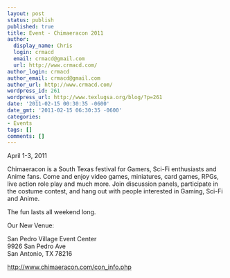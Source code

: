 ```yaml
---
layout: post
status: publish
published: true
title: Event - Chimaeracon 2011
author:
  display_name: Chris
  login: crmacd
  email: crmacd@gmail.com
  url: http://www.crmacd.com/
author_login: crmacd
author_email: crmacd@gmail.com
author_url: http://www.crmacd.com/
wordpress_id: 261
wordpress_url: http://www.texlugsa.org/blog/?p=261
date: '2011-02-15 00:30:35 -0600'
date_gmt: '2011-02-15 06:30:35 -0600'
categories:
- Events
tags: []
comments: []
---
```

<p>April 1-3, 2011</p>
<p>Chimaeracon is a South Texas festival for Gamers, Sci-Fi enthusiasts and Anime fans. Come and enjoy video games, miniatures, card games, RPGs, live action role play and much more. Join discussion panels, participate in the costume contest, and hang out with people interested in Gaming, Sci-Fi and Anime.</p>
<p>The fun lasts all weekend long.</p>
<p>Our New Venue:</p>
<p>San Pedro Village Event Center<br />
9926 San Pedro Ave<br />
San Antonio, TX 78216</p>
<p><a href="http://www.chimaeracon.com/con_info.php">http://www.chimaeracon.com/con_info.php</a></p>

